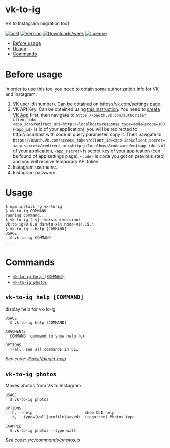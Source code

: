 vk-to-ig
========

VK to Instagram migration tool

[![oclif](https://img.shields.io/badge/cli-oclif-brightgreen.svg)](https://oclif.io)
[![Version](https://img.shields.io/npm/v/vk-to-ig.svg)](https://npmjs.org/package/vk-to-ig)
[![Downloads/week](https://img.shields.io/npm/dw/vk-to-ig.svg)](https://npmjs.org/package/vk-to-ig)
[![License](https://img.shields.io/npm/l/vk-to-ig.svg)](https://github.com/DavyJohnes/vk-to-ig/blob/master/package.json)

<!-- toc -->
* [Before usage](#before-usage)
* [Usage](#usage)
* [Commands](#commands)
<!-- tocstop -->

# Before usage
In order to use this tool you need to obtain some authorization info for VK and Instagram:
1. VK user id (number). Can be obtained on https://vk.com/settings page.
2. VK API Key. Can be obtained using [this instruction](https://vk.com/dev/access_token?f=1.%20User%20Token). You need to [create VK App](https://vk.com/editapp?act=create) first, then navigate to `https://oauth.vk.com/authorize?client_id=<app_id>&redirect_uri=http://localhost&response_type=code&scope=100` (`<app_id>` is id of your application), you will be redirected to http://localhost with code in query parameter, copy it. Then navigate to `https://oauth.vk.com/access_token?client_id=<app-id>&client_secret=<app_secret>&redirect_uri=http://localhost&code=<code>`(`<app_id>` is id of your application, `<app_secret>` is secret key of your application (can be found of app settings page), `<code>` is code you got on previous step) and you will receive temporary API token.
3. Instagram username.
4. Instagram password.

# Usage
<!-- usage -->
```sh-session
$ npm install -g vk-to-ig
$ vk-to-ig COMMAND
running command...
$ vk-to-ig (-v|--version|version)
vk-to-ig/0.0.6 darwin-x64 node-v14.15.4
$ vk-to-ig --help [COMMAND]
USAGE
  $ vk-to-ig COMMAND
...
```
<!-- usagestop -->
# Commands
<!-- commands -->
* [`vk-to-ig help [COMMAND]`](#vk-to-ig-help-command)
* [`vk-to-ig photos`](#vk-to-ig-photos)

## `vk-to-ig help [COMMAND]`

display help for vk-to-ig

```
USAGE
  $ vk-to-ig help [COMMAND]

ARGUMENTS
  COMMAND  command to show help for

OPTIONS
  --all  see all commands in CLI
```

_See code: [@oclif/plugin-help](https://github.com/oclif/plugin-help/blob/v3.2.2/src/commands/help.ts)_

## `vk-to-ig photos`

Moves photos from VK to Instagram

```
USAGE
  $ vk-to-ig photos

OPTIONS
  -h, --help                       show CLI help
  -t, --type=(wall|profile|saved)  (required) Photos type

EXAMPLE
  $ vk-to-ig photos --type wall
```

_See code: [src/commands/photos.ts](https://github.com/DavyJohnes/vk-to-ig/blob/v0.0.6/src/commands/photos.ts)_
<!-- commandsstop -->
